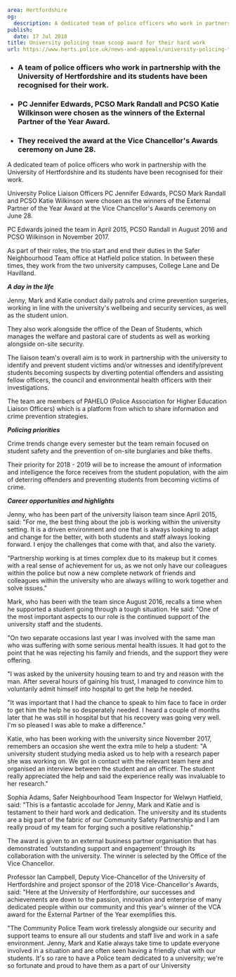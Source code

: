 ```yaml
area: Hertfordshire
og:
  description: A dedicated team of police officers who work in partnership with the University of Hertfordshire and its students have been recognised for their work.
publish:
  date: 17 Jul 2018
title: University policing team scoop award for their hard work
url: https://www.herts.police.uk/news-and-appeals/university-policing-team-scoop-award-for-their-hard-work-0528B
```

* ### A team of police officers who work in partnership with the University of Hertfordshire and its students have been recognised for their work.

 * ### PC Jennifer Edwards, PCSO Mark Randall and PCSO Katie Wilkinson were chosen as the winners of the External Partner of the Year Award.

 * ### They received the award at the Vice Chancellor's Awards ceremony on June 28.

A dedicated team of police officers who work in partnership with the University of Hertfordshire and its students have been recognised for their work.

University Police Liaison Officers PC Jennifer Edwards, PCSO Mark Randall and PCSO Katie Wilkinson were chosen as the winners of the External Partner of the Year Award at the Vice Chancellor's Awards ceremony on June 28.

PC Edwards joined the team in April 2015, PCSO Randall in August 2016 and PCSO Wilkinson in November 2017.

As part of their roles, the trio start and end their duties in the Safer Neighbourhood Team office at Hatfield police station. In between these times, they work from the two university campuses, College Lane and De Havilland.

**_A day in the life_**

Jenny, Mark and Katie conduct daily patrols and crime prevention surgeries, working in line with the university's wellbeing and security services, as well as the student union.

They also work alongside the office of the Dean of Students, which manages the welfare and pastoral care of students as well as working alongside on-site security.

The liaison team's overall aim is to work in partnership with the university to identify and prevent student victims and/or witnesses and identify/prevent students becoming suspects by diverting potential offenders and assisting fellow officers, the council and environmental health officers with their investigations.

The team are members of PAHELO (Police Association for Higher Education Liaison Officers) which is a platform from which to share information and crime prevention strategies.

**_Policing priorities_**

Crime trends change every semester but the team remain focused on student safety and the prevention of on-site burglaries and bike thefts.

Their priority for 2018 - 2019 will be to increase the amount of information and intelligence the force receives from the student population, with the aim of deterring offenders and preventing students from becoming victims of crime.

**_Career opportunities and highlights_**

Jenny, who has been part of the university liaison team since April 2015, said: "For me, the best thing about the job is working within the university setting. It is a driven environment and one that is always looking to adapt and change for the better, with both students and staff always looking forward. I enjoy the challenges that come with that, and also the variety.

"Partnership working is at times complex due to its makeup but it comes with a real sense of achievement for us, as we not only have our colleagues within the police but now a new complete network of friends and colleagues within the university who are always willing to work together and solve issues."

Mark, who has been with the team since August 2016, recalls a time when he supported a student going through a tough situation. He said: "One of the most important aspects to our role is the continued support of the university staff and the students.

"On two separate occasions last year I was involved with the same man who was suffering with some serious mental health issues. It had got to the point that he was rejecting his family and friends, and the support they were offering.

"I was asked by the university housing team to and try and reason with the man. After several hours of gaining his trust, I managed to convince him to voluntarily admit himself into hospital to get the help he needed.

"It was important that I had the chance to speak to him face to face in order to get him the help he so desperately needed. I heard a couple of months later that he was still in hospital but that his recovery was going very well. I'm so pleased I was able to make a difference."

Katie, who has been working with the university since November 2017, remembers an occasion she went the extra mile to help a student: "A university student studying media asked us to help with a research paper she was working on. We got in contact with the relevant team here and organised an interview between the student and an officer. The student really appreciated the help and said the experience really was invaluable to her research."

Sophia Adams, Safer Neighbourhood Team Inspector for Welwyn Hatfield, said: "This is a fantastic accolade for Jenny, Mark and Katie and is testament to their hard work and dedication. The university and its students are a big part of the fabric of our Community Safety Partnership and I am really proud of my team for forging such a positive relationship."

The award is given to an external business partner organisation that has demonstrated 'outstanding support and engagement' through its collaboration with the university. The winner is selected by the Office of the Vice Chancellor.

Professor Ian Campbell, Deputy Vice-Chancellor of the University of Hertfordshire and project sponsor of the 2018 Vice-Chancellor's Awards, said: "Here at the University of Hertfordshire, our successes and achievements are down to the passion, innovation and enterprise of many dedicated people within our community and this year's winner of the VCA award for the External Partner of the Year exemplifies this.

"The Community Police Team work tirelessly alongside our security and support teams to ensure all our students and staff live and work in a safe environment. Jenny, Mark and Katie always take time to update everyone involved in a situation and are often seen having a friendly chat with our students. It's so rare to have a Police team dedicated to a university; we're so fortunate and proud to have them as a part of our University
